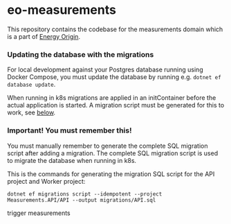 # eo-measurements
This repository contains the codebase for the measurements domain which is a part of [Energy Origin](https://github.com/Energinet-DataHub/energy-origin).

### Updating the database with the migrations

For local development against your Postgres database running using Docker Compose, you must update the database by running e.g. `dotnet ef database update`.


When running in k8s migrations are applied in an initContainer before the actual application is started. A migration script must be generated for this to work, see [below](#important).

### Important! You must remember this!<a id="important"></a>

You must manually remember to generate the complete SQL migration script after adding a migration. The complete SQL migration script is used to migrate the database when running in k8s.

This is the commands for generating the migration SQL script for the API project and Worker project:

```shell
dotnet ef migrations script --idempotent --project Measurements.API/API --output migrations/API.sql
```
trigger measurements
